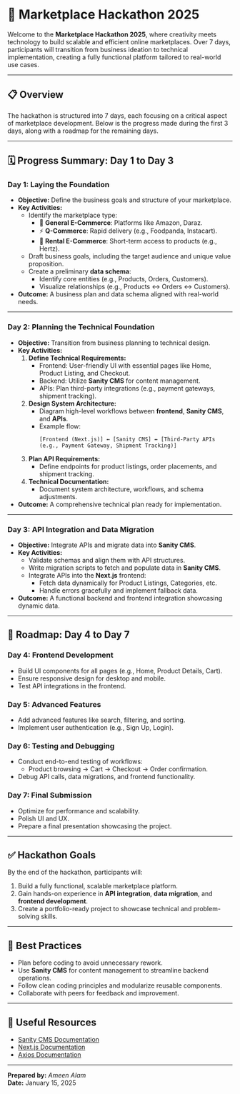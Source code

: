 # 🌟 Marketplace Hackathon 2025

Welcome to the **Marketplace Hackathon 2025**, where creativity meets technology to build scalable and efficient online marketplaces. Over 7 days, participants will transition from business ideation to technical implementation, creating a fully functional platform tailored to real-world use cases.

---

## 📋 Overview
The hackathon is structured into 7 days, each focusing on a critical aspect of marketplace development. Below is the progress made during the first 3 days, along with a roadmap for the remaining days.

---

## 🗓️ Progress Summary: Day 1 to Day 3

### **Day 1: Laying the Foundation**
- **Objective:** Define the business goals and structure of your marketplace.  
- **Key Activities:**
  - Identify the marketplace type:  
    - 🛒 **General E-Commerce**: Platforms like Amazon, Daraz.  
    - ⚡ **Q-Commerce**: Rapid delivery (e.g., Foodpanda, Instacart).  
    - 🔄 **Rental E-Commerce**: Short-term access to products (e.g., Hertz).  
  - Draft business goals, including the target audience and unique value proposition.  
  - Create a preliminary **data schema**:
    - Identify core entities (e.g., Products, Orders, Customers).  
    - Visualize relationships (e.g., Products ↔ Orders ↔ Customers).  
- **Outcome:** A business plan and data schema aligned with real-world needs.

---

### **Day 2: Planning the Technical Foundation**
- **Objective:** Transition from business planning to technical design.  
- **Key Activities:**
  1. **Define Technical Requirements:**
     - Frontend: User-friendly UI with essential pages like Home, Product Listing, and Checkout.  
     - Backend: Utilize **Sanity CMS** for content management.  
     - APIs: Plan third-party integrations (e.g., payment gateways, shipment tracking).  
  2. **Design System Architecture:**
     - Diagram high-level workflows between **frontend**, **Sanity CMS**, and **APIs**.  
     - Example flow:  
       ```text
       [Frontend (Next.js)] ↔ [Sanity CMS] ↔ [Third-Party APIs (e.g., Payment Gateway, Shipment Tracking)]
       ```
  3. **Plan API Requirements:**  
     - Define endpoints for product listings, order placements, and shipment tracking.  
  4. **Technical Documentation:**  
     - Document system architecture, workflows, and schema adjustments.  
- **Outcome:** A comprehensive technical plan ready for implementation.

---

### **Day 3: API Integration and Data Migration**
- **Objective:** Integrate APIs and migrate data into **Sanity CMS**.  
- **Key Activities:**
  - Validate schemas and align them with API structures.  
  - Write migration scripts to fetch and populate data in **Sanity CMS**.  
  - Integrate APIs into the **Next.js** frontend:
    - Fetch data dynamically for Product Listings, Categories, etc.  
    - Handle errors gracefully and implement fallback data.  
- **Outcome:** A functional backend and frontend integration showcasing dynamic data.

---

## 🚀 Roadmap: Day 4 to Day 7
### **Day 4: Frontend Development**
- Build UI components for all pages (e.g., Home, Product Details, Cart).  
- Ensure responsive design for desktop and mobile.  
- Test API integrations in the frontend.  

### **Day 5: Advanced Features**
- Add advanced features like search, filtering, and sorting.  
- Implement user authentication (e.g., Sign Up, Login).  

### **Day 6: Testing and Debugging**
- Conduct end-to-end testing of workflows:  
  - Product browsing → Cart → Checkout → Order confirmation.  
- Debug API calls, data migrations, and frontend functionality.  

### **Day 7: Final Submission**
- Optimize for performance and scalability.  
- Polish UI and UX.  
- Prepare a final presentation showcasing the project.

---

## ✅ Hackathon Goals
By the end of the hackathon, participants will:
1. Build a fully functional, scalable marketplace platform.  
2. Gain hands-on experience in **API integration**, **data migration**, and **frontend development**.  
3. Create a portfolio-ready project to showcase technical and problem-solving skills.

---

## 📜 Best Practices
- Plan before coding to avoid unnecessary rework.  
- Use **Sanity CMS** for content management to streamline backend operations.  
- Follow clean coding principles and modularize reusable components.  
- Collaborate with peers for feedback and improvement.  

---

## 🔗 Useful Resources
- [Sanity CMS Documentation](https://www.sanity.io/docs)  
- [Next.js Documentation](https://nextjs.org/docs)  
- [Axios Documentation](https://axios-http.com/)  

---

**Prepared by:** *Ameen Alam*  
**Date:** January 15, 2025  
